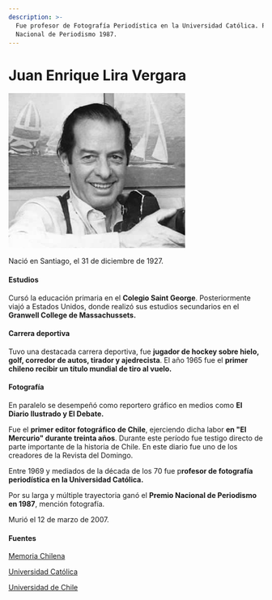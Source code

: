 ```yaml
---
description: >-
  Fue profesor de Fotografía Periodística en la Universidad Católica. Premio
  Nacional de Periodismo 1987.
---
```


# Juan Enrique Lira Vergara

![Juan Enrique Lira Vergara. Foto: Geni.com](../../.gitbook/assets/juanenriquelira.jpg)

Nació en Santiago, el 31 de diciembre de 1927.

#### Estudios

Cursó la educación primaria en el **Colegio Saint George**. Posteriormente viajó a Estados Unidos, donde realizó sus estudios secundarios en el **Granwell College de Massachussets.**

#### Carrera deportiva

Tuvo una destacada carrera deportiva, fue **jugador de hockey sobre hielo, golf, corredor de autos, tirador y ajedrecista**. El año 1965 fue el **primer chileno recibir un título mundial de tiro al vuelo.**

#### Fotografía

En paralelo se desempeñó como reportero gráfico en medios como **El Diario Ilustrado y El Debate.**

Fue el **primer editor fotográfico de Chile**, ejerciendo dicha labor **en "El Mercurio" durante treinta años**. Durante este período fue testigo directo de parte importante de la historia de Chile. En este diario fue uno de los creadores de la Revista del Domingo.

Entre 1969 y mediados de la década de los 70 fue p**rofesor de fotografía periodística en la Universidad Católica.**

Por su larga y múltiple trayectoria ganó el **Premio Nacional de Periodismo en 1987**, mención fotografía.

Murió el 12 de marzo de 2007.

#### Fuentes

[Memoria Chilena](http://www.memoriachilena.gob.cl/archivos2/pdfs/MC0041728.pdf)

[Universidad Católica](https://www.uc.cl/es/la-universidad/premios-nacionales/7445-juan-enrique-lira-vergara-1927-2007-)

[Universidad de Chile](http://www.uchile.cl/portal/presentacion/historia/grandes-figuras/premios-nacionales/periodismo/6623/juan-lira-vergara)



